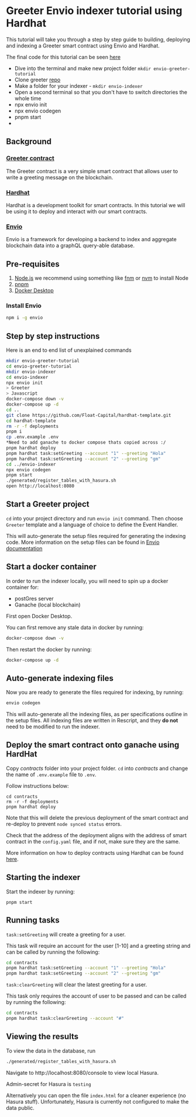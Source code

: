 # Greeter Envio indexer tutorial using Hardhat

This tutorial will take you through a step by step guide to building, deploying and indexing a Greeter smart contract using Envio and Hardhat. 

The final code for this tutorial can be seen [here](https://github.com/Float-Capital/envio-greeter-tutorial/)


<!-- Table of contents -->

- Dive into the terminal and make new project folder `mkdir envio-greeter-tutorial`
- Clone greeter [repo](https://github.com/PaulRBerg/hardhat-template) 
- Make a folder for your indexer - `mkdir envio-indexer`
- Open a second terminal so that you don't have to switch directories the whole time 
- npx envio init
- npx envio codegen
- pnpm start
- 

## Background

### [Greeter contract](https://github.com/Float-Capital/hardhat-template)

The Greeter contract is a very simple smart contract that allows user to write a greeting message on the blockchain.

### [Hardhat](https://hardhat.org/)

Hardhat is a development toolkit for smart contracts. In this tutorial we will be using it to deploy and interact with our smart contracts.

### [Envio](https://envio.dev)

Envio is a framework for developing a backend to index and aggregate blockchain data into a graphQL query-able database. 

## Pre-requisites

1. [<ins>Node.js</ins>](https://nodejs.org/en/download/current) we recommend using something like [fnm](https://github.com/Schniz/fnm) or [nvm](https://github.com/nvm-sh/nvm) to install Node
1. [<ins>pnpm</ins>](https://pnpm.io/installation)
1. [<ins>Docker Desktop</ins>](https://www.docker.com/products/docker-desktop/)

### Install Envio
```bash
npm i -g envio
```

## Step by step instructions

Here is an end to end list of unexplained commands

```bash
mkdir envio-greeter-tutorial
cd envio-greeter-tutorial
mkdir envio-indexer
cd envio-indexer
npx envio init
> Greeter
> Javascript
docker-compose down -v
docker-compose up -d
cd ..
git clone https://github.com/Float-Capital/hardhat-template.git
cd hardhat-template
rm -r -f deployments
pnpm i
cp .env.example .env
*Need to add ganache to docker compose thats copied across :/
pnpm hardhat deploy
pnpm hardhat task:setGreeting --account "1" --greeting "Hola"
pnpm hardhat task:setGreeting --account "2" --greeting "gm"
cd ../envio-indexer
npx envio codegen
pnpm start
./generated/register_tables_with_hasura.sh
open http://localhost:8080
```



## Start a Greeter project
`cd` into your project directory and run `envio init` command.
Then choose `Greeter` template and a language of choice to define the Event Handler.

This will auto-generate the setup files required for generating the indexing code.
More information on the setup files can be found in [Envio documentation](https://docs.envio.dev/docs/overview)

## Start a docker container
In order to run the indexer locally, you will need to spin up a docker container for:
- postGres server
- Ganache (local blockchain)

First open Docker Desktop.

You can first remove any stale data in docker by running:
```bash
docker-compose down -v
```

Then restart the docker by running:
```bash
docker-compose up -d
```

## Auto-generate indexing files
Now you are ready to generate the files required for indexing, by running:
```bash
envio codegen
```

This will auto-generate all the indexing files, as per specifications outline in the setup files.
All indexing files are written in Rescript, and they **do not** need to be modified to run the indexer.

## Deploy the smart contract onto ganache using HardHat
Copy *contracts* folder into your project folder.
`cd` into *contracts* and change the name of `.env.example` file to `.env`.

Follow instructions below:
```
cd contracts
rm -r -f deployments
pnpm hardhat deploy
```
Note that this will delete the previous deployment of the smart contract and re-deploy to prevent `node synced status` errors.

Check that the address of the deployment aligns with the address of smart contract in the `config.yaml` file, and if not, make sure they are the same.

More information on how to deploy contracts using Hardhat can be found [here](https://hardhat.org/hardhat-runner/docs/guides/deploying).

## Starting the indexer
Start the indexer by running:
```
pnpm start
```

## Running tasks
`task:setGreeting` will create a greeting for a user.

This task will require an account for the user [1-10] and a greeting string and can be called by running the following:
```bash
cd contracts
pnpm hardhat task:setGreeting --account "1" --greeting "Hola"
pnpm hardhat task:setGreeting --account "2" --greeting "gm"
```

`task:clearGreeting` will clear the latest greeting for a user.

This task only requires the account of user to be passed and can be called by running the following:
```bash
cd contracts
pnpm hardhat task:clearGreeting --account "#"
```

## Viewing the results

To view the data in the database, run
```bash
./generated/register_tables_with_hasura.sh
```

Navigate to http://localhost:8080/console to view local Hasura.

Admin-secret for Hasura is `testing` 

Alternatively you can open the file `index.html` for a cleaner experience (no Hasura stuff). Unfortunately, Hasura is currently not configured to make the data public.
